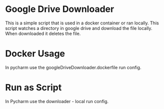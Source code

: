 # Google Drive Downloader

This is a simple script that is used in a docker container or ran locally. This script watches a directory in google drive and download the file locally. When downloaded it deletes the file. 

# Docker Usage
In pycharm use the googleDriveDownloader.dockerfile run config.

# Run as Script
In Pycharm use the downloader - local run config. 